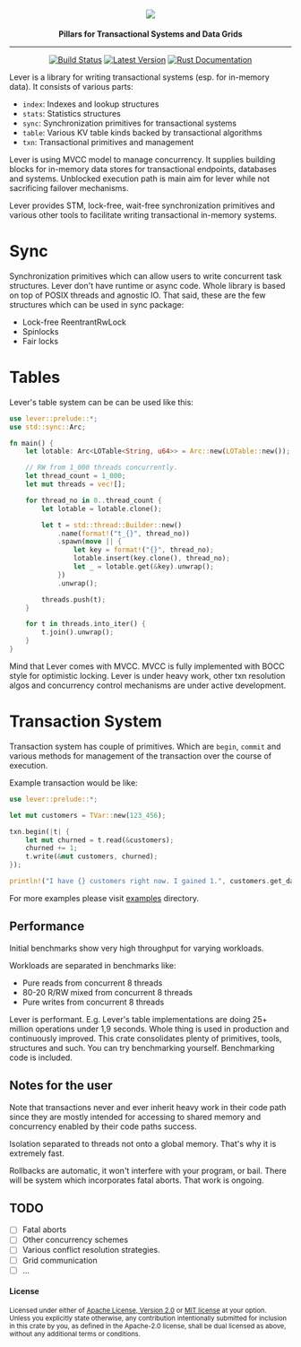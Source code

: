 <h1 align="center">
    <img src="https://github.com/vertexclique/lever/raw/master/img/lever-logo.png"/>
</h1>
<div align="center">
 <strong>
   Pillars for Transactional Systems and Data Grids
 </strong>
<hr>

[![Build Status](https://github.com/vertexclique/lever/workflows/CI/badge.svg)](https://github.com/vertexclique/lever/actions)
[![Latest Version](https://img.shields.io/crates/v/lever.svg)](https://crates.io/crates/lever)
[![Rust Documentation](https://img.shields.io/badge/api-rustdoc-blue.svg)](https://docs.rs/lever/)
</div>

Lever is a library for writing transactional systems (esp. for in-memory data). It consists of various parts:
* `index`: Indexes and lookup structures
* `stats`: Statistics structures
* `sync`: Synchronization primitives for transactional systems
* `table`: Various KV table kinds backed by transactional algorithms
* `txn`: Transactional primitives and management

Lever is using MVCC model to manage concurrency. It supplies building blocks for in-memory data stores for
transactional endpoints, databases and systems. Unblocked execution path is main aim for lever while 
not sacrificing failover mechanisms.

Lever provides STM, lock-free, wait-free synchronization primitives and various other tools to facilitate writing
transactional in-memory systems.

# Sync
Synchronization primitives which can allow users to write concurrent task structures. Lever don't have runtime or async code.
Whole library is based on top of POSIX threads and agnostic IO. That said, these are the few structures which can be used in sync package:

* Lock-free ReentrantRwLock
* Spinlocks
* Fair locks

# Tables

Lever's table system can be can be used like this:
```rust
use lever::prelude::*;
use std::sync::Arc;

fn main() {
    let lotable: Arc<LOTable<String, u64>> = Arc::new(LOTable::new());

    // RW from 1_000 threads concurrently.
    let thread_count = 1_000;
    let mut threads = vec![];

    for thread_no in 0..thread_count {
        let lotable = lotable.clone();

        let t = std::thread::Builder::new()
            .name(format!("t_{}", thread_no))
            .spawn(move || {
                let key = format!("{}", thread_no);
                lotable.insert(key.clone(), thread_no);
                let _ = lotable.get(&key).unwrap();
            })
            .unwrap();

        threads.push(t);
    }

    for t in threads.into_iter() {
        t.join().unwrap();
    }
}
```

Mind that Lever comes with MVCC. MVCC is fully implemented with BOCC style for optimistic locking.
Lever is under heavy work, other txn resolution algos and concurrency control mechanisms are under active development.

# Transaction System

Transaction system has couple of primitives. Which are `begin`, `commit` and various methods for management of the
transaction over the course of execution.

Example transaction would be like:
```rust
use lever::prelude::*;

let mut customers = TVar::new(123_456);

txn.begin(|t| {
    let mut churned = t.read(&customers);
    churned += 1;
    t.write(&mut customers, churned);
});

println!("I have {} customers right now. I gained 1.", customers.get_data());
```

For more examples please visit [examples](https://github.com/vertexclique/lever) directory.

## Performance

Initial benchmarks show very high throughput for varying workloads.

Workloads are separated in benchmarks like:
* Pure reads from concurrent 8 threads
* 80-20 R/RW mixed from concurrent 8 threads
* Pure writes from concurrent 8 threads

Lever is performant. E.g. Lever's table implementations are doing 25+ million operations under 1,9 seconds.
Whole thing is used in production and continuously improved. This crate consolidates plenty of primitives, tools, structures and such.
You can try benchmarking yourself. Benchmarking code is included.

## Notes for the user

Note that transactions never and ever inherit heavy work in their code path since they are mostly intended for accessing
to shared memory and concurrency enabled by their code paths success.

Isolation separated to threads not onto a global memory. That's why it is extremely fast.

Rollbacks are automatic, it won't interfere with your program, or bail. There will be system which incorporates fatal aborts. That work is ongoing.

## TODO

- [ ] Fatal aborts
- [ ] Other concurrency schemes
- [ ] Various conflict resolution strategies.
- [ ] Grid communication
- [ ] ...

#### License

<sup>
Licensed under either of <a href="LICENSE-APACHE">Apache License, Version
2.0</a> or <a href="LICENSE-MIT">MIT license</a> at your option.
</sup>

<br>

<sub>
Unless you explicitly state otherwise, any contribution intentionally submitted
for inclusion in this crate by you, as defined in the Apache-2.0 license, shall
be dual licensed as above, without any additional terms or conditions.
</sub>
